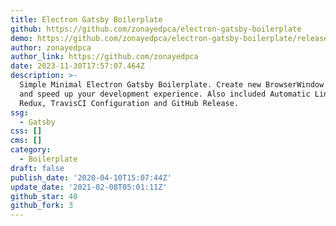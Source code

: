 ```yaml
---
title: Electron Gatsby Boilerplate
github: https://github.com/zonayedpca/electron-gatsby-boilerplate
demo: https://github.com/zonayedpca/electron-gatsby-boilerplate/releases
author: zonayedpca
author_link: https://github.com/zonayedpca
date: 2023-11-30T17:57:07.464Z
description: >-
  Simple Minimal Electron Gatsby Boilerplate. Create new BrowserWindow easily
  and speed up your development experience. Also included Automatic Linting,
  Redux, TravisCI Configuration and GitHub Release.
ssg:
  - Gatsby
css: []
cms: []
category:
  - Boilerplate
draft: false
publish_date: '2020-04-10T15:07:44Z'
update_date: '2021-02-08T05:01:11Z'
github_star: 40
github_fork: 3
---
```

